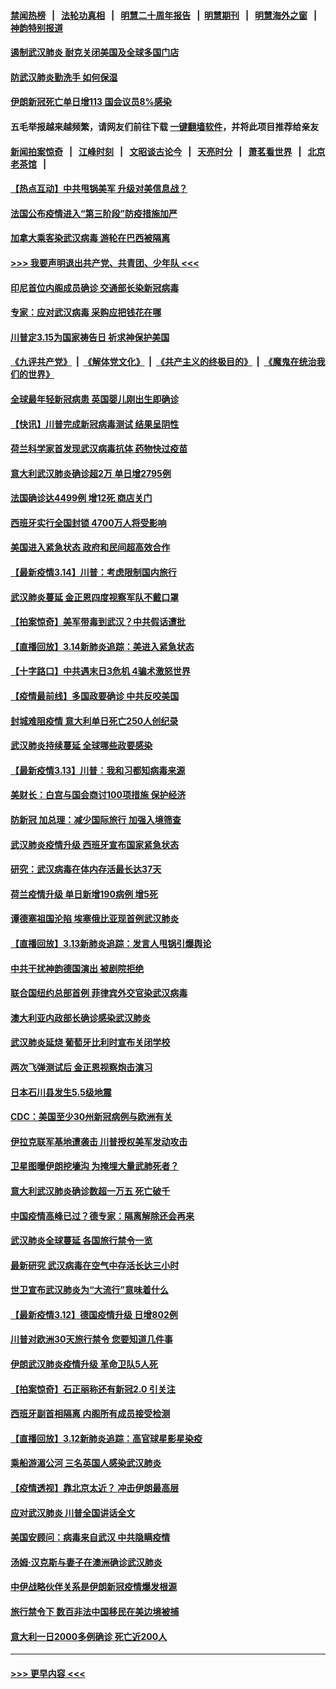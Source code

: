#### [禁闻热榜](热点新闻.md?=0)  &nbsp;&nbsp;|&nbsp;&nbsp; [法轮功真相](https://github.com/gfw-breaker/truth/blob/master/README.md?=0) &nbsp;&nbsp;|&nbsp;&nbsp; [明慧二十周年报告](https://github.com/gfw-breaker/mh-reports/blob/master/README.md?=0) &nbsp;&nbsp;|&nbsp;&nbsp;[明慧期刊](https://github.com/gfw-breaker/mh-qikan) &nbsp;&nbsp;|&nbsp;&nbsp; [明慧海外之窗](https://github.com/gfw-breaker/mh-news/blob/master/README.md?=0) &nbsp;&nbsp;|&nbsp;&nbsp; [神韵特别报道](https://github.com/gfw-breaker/mh-news/blob/master/shenyun.md?=0)
#### [遏制武汉肺炎 耐克关闭美国及全球多国门店](../pages/nsc418/n11942366.md?t=03160202) 
#### [防武汉肺炎勤洗手 如何保湿](../pages/nsc418/n11942105.md?t=03160202) 
#### [伊朗新冠死亡单日增113 国会议员8%感染](../pages/nsc418/n11942119.md?t=03160202) 
#### 五毛举报越来越频繁，请网友们前往下载 [一键翻墙软件](https://github.com/gfw-breaker/ssr-accounts)，并将此项目推荐给亲友
#### [新闻拍案惊奇](https://github.com/gfw-breaker/banned-news/blob/master/pages/link4.md) &nbsp;&nbsp;|&nbsp;&nbsp; [江峰时刻](https://github.com/gfw-breaker/banned-news/blob/master/pages/link4.md) &nbsp;&nbsp;|&nbsp;&nbsp; [文昭谈古论今](https://github.com/gfw-breaker/banned-news/blob/master/pages/link4.md) &nbsp;&nbsp;|&nbsp;&nbsp; [天亮时分](https://github.com/gfw-breaker/banned-news/blob/master/pages/link4.md) &nbsp;&nbsp;|&nbsp;&nbsp; [萧茗看世界](https://github.com/gfw-breaker/banned-news/blob/master/pages/link4.md) &nbsp;&nbsp;|&nbsp;&nbsp; [北京老茶馆](https://github.com/gfw-breaker/banned-news/blob/master/pages/link4.md) &nbsp;&nbsp;|&nbsp;&nbsp; 
#### [【热点互动】中共甩锅美军 升级对美信息战？](../pages/nsc418/n11940633.md?t=03160202) 
#### [法国公布疫情进入“第三阶段”防疫措施加严](../pages/nsc418/n11940878.md?t=03160202) 
#### [加拿大乘客染武汉病毒 游轮在巴西被隔离](../pages/nsc418/n11941905.md?t=03160202) 
#### [>>> 我要声明退出共产党、共青团、少年队 <<<](https://github.com/begood0513/goodnews/blob/master/quit/letter.md) 
#### [印尼首位内阁成员确诊 交通部长染新冠病毒](../pages/nsc418/n11941920.md?t=03160202) 
#### [专家：应对武汉病毒 采购应把钱花在哪](../pages/nsc418/n11941763.md?t=03160202) 
#### [川普定3.15为国家祷告日 祈求神保护美国](../pages/nsc418/n11941475.md?t=03160202) 
#### [《九评共产党》](https://github.com/begood0513/9ping.md/blob/master/README.md) &nbsp;|&nbsp; [《解体党文化》](../../../../jtdwh.md/blob/master/README.md)  &nbsp;|&nbsp; [《共产主义的终极目的》](../../../../gczydzjmd.md/blob/master/README.md) &nbsp;|&nbsp; [《魔鬼在统治我们的世界》](../../../../mgztzwmdsj.md/blob/master/README.md) 
#### [全球最年轻新冠病患 英国婴儿刚出生即确诊](../pages/nsc418/n11941506.md?t=03160202) 
#### [【快讯】川普完成新冠病毒测试 结果呈阴性](../pages/nsc418/n11941045.md?t=03160202) 
#### [荷兰科学家首发现武汉病毒抗体 药物快过疫苗](../pages/nsc418/n11940920.md?t=03160202) 
#### [意大利武汉肺炎确诊超2万 单日增2795例](../pages/nsc418/n11940828.md?t=03160202) 
#### [法国确诊达4499例 增12死 商店关门](../pages/nsc418/n11940834.md?t=03160202) 
#### [西班牙实行全国封锁 4700万人将受影响](../pages/nsc418/n11940852.md?t=03160202) 
#### [美国进入紧急状态 政府和民间超高效合作](../pages/nsc418/n11940720.md?t=03160202) 
#### [【最新疫情3.14】川普：考虑限制国内旅行](../pages/nsc418/n11939189.md?t=03160202) 
#### [武汉肺炎蔓延 金正恩四度视察军队不戴口罩](../pages/nsc418/n11940303.md?t=03160202) 
#### [【拍案惊奇】美军带毒到武汉？中共假话遭批](../pages/nsc418/n11939240.md?t=03160202) 
#### [【直播回放】3.14新肺炎追踪：美进入紧急状态](../pages/nsc418/n11940229.md?t=03160202) 
#### [【十字路口】中共遇末日3危机 4骗术激怒世界](../pages/nsc418/n11939218.md?t=03160202) 
#### [【疫情最前线】多国政要确诊 中共反咬美国](../pages/nsc418/n11938734.md?t=03160202) 
#### [封城难阻疫情 意大利单日死亡250人创纪录](../pages/nsc418/n11939185.md?t=03160202) 
#### [武汉肺炎持续蔓延 全球哪些政要感染](../pages/nsc418/n11938672.md?t=03160202) 
#### [【最新疫情3.13】川普：我和习都知病毒来源](../pages/nsc418/n11936755.md?t=03160202) 
#### [美财长：白宫与国会商讨100项措施 保护经济](../pages/nsc418/n11938829.md?t=03160202) 
#### [防新冠 加总理：减少国际旅行 加强入境筛查](../pages/nsc418/n11938771.md?t=03160202) 
#### [武汉肺炎疫情升级 西班牙宣布国家紧急状态](../pages/nsc418/n11938701.md?t=03160202) 
#### [研究：武汉病毒在体内存活最长达37天](../pages/nsc418/n11938539.md?t=03160202) 
#### [荷兰疫情升级 单日新增190病例 增5死](../pages/nsc418/n11938364.md?t=03160202) 
#### [谭德塞祖国沦陷 埃塞俄比亚现首例武汉肺炎](../pages/nsc418/n11938415.md?t=03160202) 
#### [【直播回放】3.13新肺炎追踪：发言人甩锅引爆舆论](../pages/nsc418/n11938042.md?t=03160202) 
#### [中共干扰神韵德国演出 被剧院拒绝](../pages/nsc418/n11927987.md?t=03160202) 
#### [联合国纽约总部首例 菲律宾外交官染武汉病毒](../pages/nsc418/n11937995.md?t=03160202) 
#### [澳大利亚内政部长确诊感染武汉肺炎](../pages/nsc418/n11937696.md?t=03160202) 
#### [武汉肺炎延烧 葡萄牙比利时宣布关闭学校](../pages/nsc418/n11937558.md?t=03160202) 
#### [两次飞弹测试后 金正恩视察炮击演习](../pages/nsc418/n11937102.md?t=03160202) 
#### [日本石川县发生5.5级地震](../pages/nsc418/n11937068.md?t=03160202) 
#### [CDC：美国至少30州新冠病例与欧洲有关](../pages/nsc418/n11936623.md?t=03160202) 
#### [伊拉克联军基地遭袭击 川普授权美军发动攻击](../pages/nsc418/n11936676.md?t=03160202) 
#### [卫星图曝伊朗挖壕沟 为掩埋大量武肺死者？](../pages/nsc418/n11936235.md?t=03160202) 
#### [意大利武汉肺炎确诊数超一万五 死亡破千](../pages/nsc418/n11936332.md?t=03160202) 
#### [中国疫情高峰已过？德专家：隔离解除还会再来](../pages/nsc418/n11935994.md?t=03160202) 
#### [武汉肺炎全球蔓延 各国旅行禁令一览](../pages/nsc418/n11936089.md?t=03160202) 
#### [最新研究 武汉病毒在空气中存活长达三小时](../pages/nsc418/n11936055.md?t=03160202) 
#### [世卫宣布武汉肺炎为“大流行”意味着什么](../pages/nsc418/n11935933.md?t=03160202) 
#### [【最新疫情3.12】德国疫情升级 日增802例](../pages/nsc418/n11933628.md?t=03160202) 
#### [川普对欧洲30天旅行禁令 您要知道几件事](../pages/nsc418/n11935870.md?t=03160202) 
#### [伊朗武汉肺炎疫情升级 革命卫队5人死](../pages/nsc418/n11935711.md?t=03160202) 
#### [【拍案惊奇】石正丽称还有新冠2.0 引关注](../pages/nsc418/n11934119.md?t=03160202) 
#### [西班牙副首相隔离 内阁所有成员接受检测](../pages/nsc418/n11935473.md?t=03160202) 
#### [【直播回放】3.12新肺炎追踪：高官球星影星染疫](../pages/nsc418/n11935368.md?t=03160202) 
#### [乘船游湄公河 三名英国人感染武汉肺炎](../pages/nsc418/n11935074.md?t=03160202) 
#### [【疫情透视】靠北京太近？ 冲击伊朗最高层](../pages/nsc418/n11933475.md?t=03160202) 
#### [应对武汉肺炎 川普全国讲话全文](../pages/nsc418/n11934150.md?t=03160202) 
#### [美国安顾问：病毒来自武汉 中共隐瞒疫情](../pages/nsc418/n11934168.md?t=03160202) 
#### [汤姆‧汉克斯与妻子在澳洲确诊武汉肺炎](../pages/nsc418/n11933877.md?t=03160202) 
#### [中伊战略伙伴关系是伊朗新冠疫情爆发根源](../pages/nsc418/n11933637.md?t=03160202) 
#### [旅行禁令下 数百非法中国移民在美边境被捕](../pages/nsc418/n11933581.md?t=03160202) 
#### [意大利一日2000多例确诊 死亡近200人](../pages/nsc418/n11933484.md?t=03160202) 

----
#### [ >>> 更早内容 <<< ](../indexes/nsc418-earlier.md)
